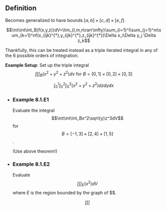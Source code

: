 ## Definition
Becomes generalized to have bounds $[a,b] \times [c,d] \times [e,f]$.

$$\int\int\int_B(f(x,y,z))dV=\lim_{l,m,n\rarr\infty}\sum_{i=1}^l\sum_{j=1}^m\sum_{k=1}^nf(x_{ijk}^{*},y_{ijk}^{*},z_{ijk}^{*})\Delta x_i\Delta y_j \Delta z_k$$

Thankfully, this can be treated instead as a triple iterated integral in any of the 6 possible orders of integration.

**Example Setup**:
Set up the triple integral $$\int\int\int_B(x^2+y^2+z^2)dv\text{ for }B = [0,1]\times[0,2]\times[0,3]$$

$$\int_0^1\int_0^2\int_0^3(x^2+y^2+z^2)dzdydx$$
- ### Example 8.1.E1
  Evaluate the integral $$\int\int\int_Bx^2\sqrt{y}z^3dV$$ for $$B = [-1,3]\times[2,4]\times[1,5]$$.
  
  (Use above theorem!)
- ### Example 8.1.E2
  Evaluate $${\int\int\int}_E(x^2)dV$$ where $E$ is the region bounded by the graph of $$.
  
  $$\int\int\int$$